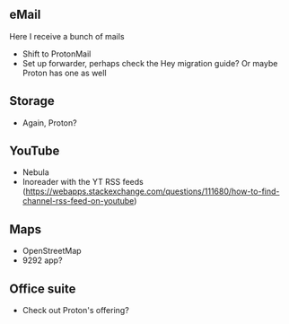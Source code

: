 
## eMail
Here I receive a bunch of mails

* Shift to ProtonMail
* Set up forwarder, perhaps check the Hey migration guide? Or maybe Proton has one as well


## Storage
* Again, Proton?


## YouTube
* Nebula
* Inoreader with the YT RSS feeds (https://webapps.stackexchange.com/questions/111680/how-to-find-channel-rss-feed-on-youtube)


## Maps
* OpenStreetMap
* 9292 app?


## Office suite
* Check out Proton's offering?